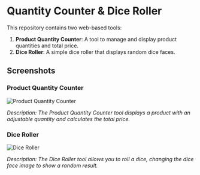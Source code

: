 # Quantity Counter & Dice Roller

This repository contains two web-based tools:

1. **Product Quantity Counter**: A tool to manage and display product quantities and total price.
2. **Dice Roller**: A simple dice roller that displays random dice faces.

## Screenshots

### Product Quantity Counter

![Product Quantity Counter](./quantity-counter/img/output1.png)

*Description: The Product Quantity Counter tool displays a product with an adjustable quantity and calculates the total price.*

### Dice Roller

![Dice Roller](./dice-roller/img1/output2.png)

*Description: The Dice Roller tool allows you to roll a dice, changing the dice face image to show a random result.*
